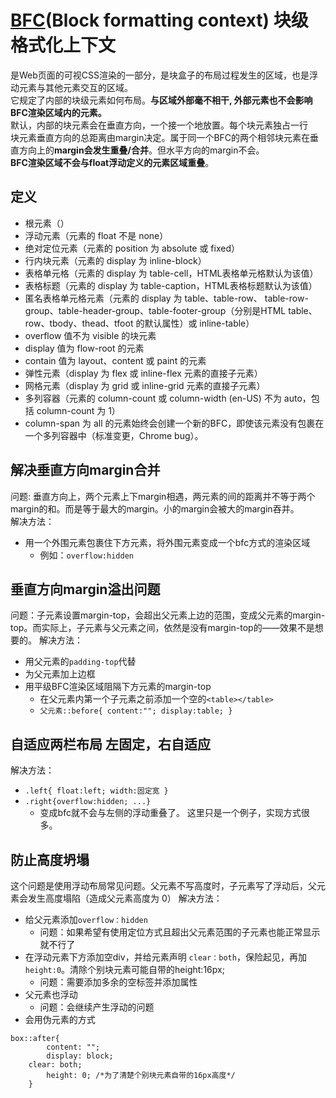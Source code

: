 # [BFC](https://developer.mozilla.org/zh-CN/docs/Web/Guide/CSS/Block_formatting_context)(Block formatting context) 块级格式化上下文
是Web页面的可视CSS渲染的一部分，是块盒子的布局过程发生的区域，也是浮动元素与其他元素交互的区域。  
它规定了内部的块级元素如何布局。**与区域外部毫不相干, 外部元素也不会影响BFC渲染区域内的元素。**  
默认，内部的块元素会在垂直方向，一个接一个地放置。每个块元素独占一行  
块元素垂直方向的总距离由margin决定。属于同一个BFC的两个相邻块元素在垂直方向上的**margin会发生重叠/合并**。但水平方向的margin不会。  
**BFC渲染区域不会与float浮动定义的元素区域重叠**。  

## 定义
- 根元素（<html>）
- 浮动元素（元素的 float 不是 none）
- 绝对定位元素（元素的 position 为 absolute 或 fixed）
- 行内块元素（元素的 display 为 inline-block）
- 表格单元格（元素的 display 为 table-cell，HTML表格单元格默认为该值）
- 表格标题（元素的 display 为 table-caption，HTML表格标题默认为该值）
- 匿名表格单元格元素（元素的 display 为 table、table-row、 table-row-group、table-header-group、table-footer-group（分别是HTML table、row、tbody、thead、tfoot 的默认属性）或 inline-table）
- overflow 值不为 visible 的块元素
- display 值为 flow-root 的元素
- contain 值为 layout、content 或 paint 的元素
- 弹性元素（display 为 flex 或 inline-flex 元素的直接子元素）
- 网格元素（display 为 grid 或 inline-grid 元素的直接子元素）
- 多列容器（元素的 column-count 或 column-width (en-US) 不为 auto，包括 column-count 为 1）
- column-span 为 all 的元素始终会创建一个新的BFC，即使该元素没有包裹在一个多列容器中（标准变更，Chrome bug）。

## 解决垂直方向margin合并
问题: 垂直方向上，两个元素上下margin相遇，两元素的间的距离并不等于两个margin的和。而是等于最大的margin。小的margin会被大的margin吞并。  
解决方法：  
- 用一个外围元素包裹住下方元素，将外围元素变成一个bfc方式的渲染区域
  - 例如：``overflow:hidden``

## 垂直方向margin溢出问题
问题：子元素设置margin-top，会超出父元素上边的范围，变成父元素的margin-top。而实际上，子元素与父元素之间，依然是没有margin-top的——效果不是想要的。
解决方法：  
- 用父元素的``padding-top``代替
- 为父元素加上边框
- 用平级BFC渲染区域阻隔下方元素的margin-top
  - 在父元素内第一个子元素之前添加一个空的``<table></table>``
  - ``父元素::before{ content:""; display:table; }``

## 自适应两栏布局 左固定，右自适应
解决方法：  
- ``.left{ float:left; width:固定宽 }``
- ``.right{overflow:hidden; ...}``
  - 变成bfc就不会与左侧的浮动重叠了。
这里只是一个例子，实现方式很多。

## 防止高度坍塌
这个问题是使用浮动布局常见问题。父元素不写高度时，子元素写了浮动后，父元素会发生高度塌陷（造成父元素高度为 0）
解决方法：  
- 给父元素添加``overflow：hidden``
  - 问题：如果希望有使用定位方式且超出父元素范围的子元素也能正常显示就不行了
- 在浮动元素下方添加空div，并给元素声明 ``clear：both``，保险起见，再加``height:0``。清除个别块元素可能自带的height:16px;
  - 问题：需要添加多余的空标签并添加属性
- 父元素也浮动
  - 问题：会继续产生浮动的问题
- 会用伪元素的方式
```
box::after{
		content: "";
		display: block;
    clear: both;
 		height: 0; /*为了清楚个别块元素自带的16px高度*/
	}
```
